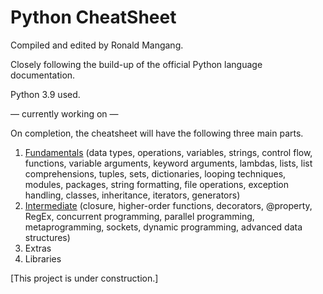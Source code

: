 # Python CheatSheet

Compiled and edited by Ronald Mangang.

Closely following the build-up of the official Python language documentation.

Python 3.9 used.

&mdash; currently working on &mdash;

On completion, the cheatsheet will have the following three main parts.

1. [Fundamentals](https://github.com/ronaldmangang/python-cheatsheet/blob/main/fundamentals.md) (data types, operations, variables, strings, control flow, functions, variable arguments, keyword arguments, lambdas, lists, list comprehensions, tuples, sets, dictionaries, looping techniques, modules, packages, string formatting, file operations, exception handling, classes, inheritance, iterators, generators)
2. [Intermediate](https://github.com/ronaldmangang/python-cheatsheet/blob/main/intermediate.md) (closure, higher-order functions, decorators, @property, RegEx, concurrent programming, parallel programming, metaprogramming, sockets, dynamic programming, advanced data structures) 
3. Extras 
4. Libraries 

[This project is under construction.]
